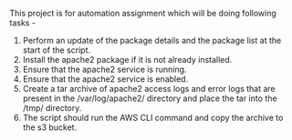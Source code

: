 This project is for automation assignment which will be doing following tasks -

1. Perform an update of the package details and the package list at the start of the script.
2. Install the apache2 package if it is not already installed.
3. Ensure that the apache2 service is running.
4. Ensure that the apache2 service is enabled.
5. Create a tar archive of apache2 access logs and error logs that are present in the /var/log/apache2/ directory and place the tar into the /tmp/ directory.
6. The script should run the AWS CLI command and copy the archive to the s3 bucket.
